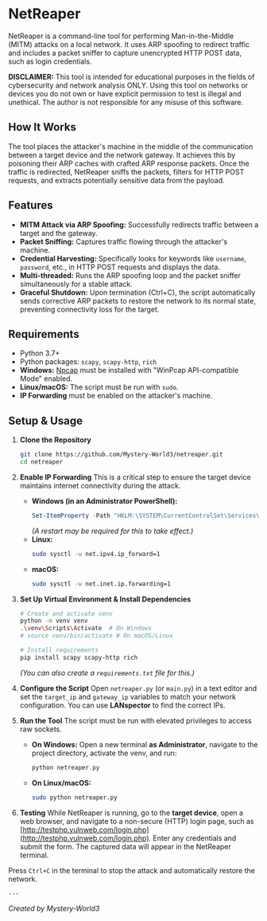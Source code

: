 # NetReaper

NetReaper is a command-line tool for performing Man-in-the-Middle (MITM) attacks on a local network. It uses ARP spoofing to redirect traffic and includes a packet sniffer to capture unencrypted HTTP POST data, such as login credentials.

**DISCLAIMER:** This tool is intended for educational purposes in the fields of cybersecurity and network analysis ONLY. Using this tool on networks or devices you do not own or have explicit permission to test is illegal and unethical. The author is not responsible for any misuse of this software.

## How It Works

The tool places the attacker's machine in the middle of the communication between a target device and the network gateway. It achieves this by poisoning their ARP caches with crafted ARP response packets. Once the traffic is redirected, NetReaper sniffs the packets, filters for HTTP POST requests, and extracts potentially sensitive data from the payload.

## Features

-   **MITM Attack via ARP Spoofing:** Successfully redirects traffic between a target and the gateway.
-   **Packet Sniffing:** Captures traffic flowing through the attacker's machine.
-   **Credential Harvesting:** Specifically looks for keywords like `username`, `password`, etc., in HTTP POST requests and displays the data.
-   **Multi-threaded:** Runs the ARP spoofing loop and the packet sniffer simultaneously for a stable attack.
-   **Graceful Shutdown:** Upon termination (Ctrl+C), the script automatically sends corrective ARP packets to restore the network to its normal state, preventing connectivity loss for the target.

## Requirements

-   Python 3.7+
-   Python packages: `scapy`, `scapy-http`, `rich`
-   **Windows:** [Npcap](https://npcap.com/) must be installed with "WinPcap API-compatible Mode" enabled.
-   **Linux/macOS:** The script must be run with `sudo`.
-   **IP Forwarding** must be enabled on the attacker's machine.

## Setup & Usage

1.  **Clone the Repository**
    ```bash
    git clone https://github.com/Mystery-World3/netreaper.git
    cd netreaper
    ```

2.  **Enable IP Forwarding**
    This is a critical step to ensure the target device maintains internet connectivity during the attack.
    -   **Windows (in an Administrator PowerShell):**
        ```powershell
        Set-ItemProperty -Path "HKLM:\SYSTEM\CurrentControlSet\Services\Tcpip\Parameters" -Name "IPEnableRouter" -Value 1
        ```
        *(A restart may be required for this to take effect.)*
    -   **Linux:**
        ```bash
        sudo sysctl -w net.ipv4.ip_forward=1
        ```
    -   **macOS:**
        ```bash
        sudo sysctl -w net.inet.ip.forwarding=1
        ```

3.  **Set Up Virtual Environment & Install Dependencies**
    ```bash
    # Create and activate venv
    python -m venv venv
    .\venv\Scripts\Activate  # On Windows
    # source venv/bin/activate # On macOS/Linux

    # Install requirements
    pip install scapy scapy-http rich
    ```
    *(You can also create a `requirements.txt` file for this.)*

4.  **Configure the Script**
    Open `netreaper.py` (or `main.py`) in a text editor and set the `target_ip` and `gateway_ip` variables to match your network configuration. You can use **LANspector** to find the correct IPs.

5.  **Run the Tool**
    The script must be run with elevated privileges to access raw sockets.
    -   **On Windows:** Open a new terminal **as Administrator**, navigate to the project directory, activate the venv, and run:
        ```powershell
        python netreaper.py
        ```
    -   **On Linux/macOS:**
        ```bash
        sudo python netreaper.py
        ```

6.  **Testing**
    While NetReaper is running, go to the **target device**, open a web browser, and navigate to a non-secure (HTTP) login page, such as [http://testphp.vulnweb.com/login.php](http://testphp.vulnweb.com/login.php). Enter any credentials and submit the form. The captured data will appear in the NetReaper terminal.

Press `Ctrl+C` in the terminal to stop the attack and automatically restore the network.

    ---

*Created by Mystery-World3*

